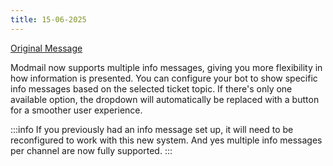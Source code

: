 ```yaml
---
title: 15-06-2025
---
```

[Original Message](https://discord.com/channels/1113111089350197380/1316771964487995462/1383580753924980738)


Modmail now supports multiple info messages, giving you more flexibility in how information is presented. You can configure your bot to show specific info messages based on the selected ticket topic. If there's only one available option, the dropdown will automatically be replaced with a button for a smoother user experience.

:::info
If you previously had an info message set up, it will need to be reconfigured to work with this new system. And yes multiple info messages per channel are now fully supported.
:::